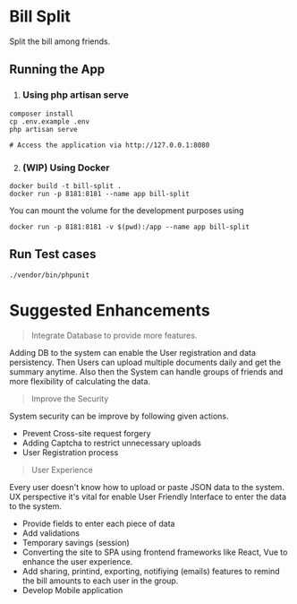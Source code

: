 # Bill Split
Split the bill among friends.

## Running the App
1. ### Using php artisan serve

```
composer install
cp .env.example .env
php artisan serve

# Access the application via http://127.0.0.1:8080
```


2. ###  (WIP) Using Docker

```
docker build -t bill-split .
docker run -p 8181:8181 --name app bill-split
```

You can mount the volume for the development purposes using

```
docker run -p 8181:8181 -v $(pwd):/app --name app bill-split
```

## Run Test cases

```
./vendor/bin/phpunit
```

# Suggested Enhancements

> Integrate Database to provide more features.

Adding DB to the system can enable the User registration and data persistency. Then Users can upload multiple documents daily and get the summary anytime.
Also then the System can handle groups of friends and more flexibility of calculating the data.

> Improve the Security

System security can be improve by following given actions.

- Prevent Cross-site request forgery
- Adding Captcha to restrict unnecessary uploads
- User Registration process

> User Experience

Every user doesn't know how to upload or paste JSON data to the system. UX perspective it's vital for enable User Friendly Interface to enter the data to the system.

- Provide fields to enter each piece of data
- Add validations
- Temporary savings (session)
- Converting the site to SPA using frontend frameworks like React, Vue to enhance the user experience.
- Add sharing, printind, exporting, notifiying (emails) features to remind the bill amounts to each user in the group.
- Develop Mobile application

